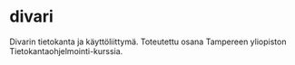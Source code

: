 # divari
Divarin tietokanta ja käyttöliittymä. Toteutettu osana Tampereen yliopiston Tietokantaohjelmointi-kurssia. 
